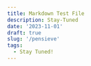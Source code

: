 ```yaml
---
title: Markdown Test File
description: Stay-Tuned
date: '2023-11-01'
draft: true
slug: '/pensieve'
tags:
  - Stay Tuned!
---
```

